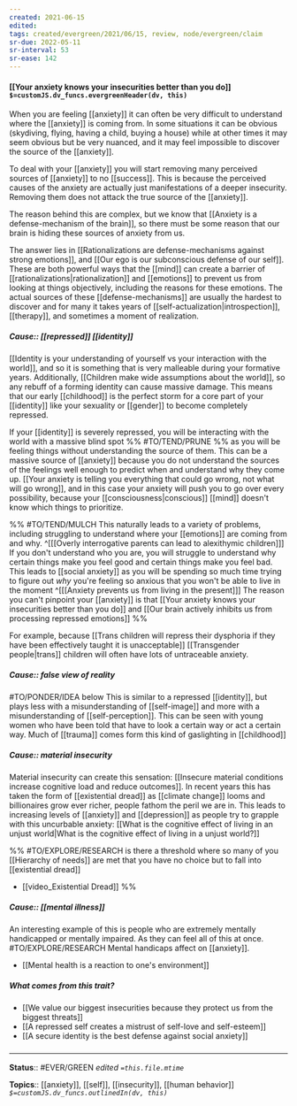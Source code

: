 ```yaml
---
created: 2021-06-15
edited: 
tags: created/evergreen/2021/06/15, review, node/evergreen/claim
sr-due: 2022-05-11
sr-interval: 53
sr-ease: 142
---
```


#### [[Your anxiety knows your insecurities better than you do]] `$=customJS.dv_funcs.evergreenHeader(dv, this)`

When you are feeling [[anxiety]] it can often be very difficult to understand where the [[anxiety]] is coming from. In some situations it can be obvious (skydiving, flying, having a child, buying a house) while at other times it may seem obvious but be very nuanced, and it may feel impossible to discover the source of the [[anxiety]].

To deal with your [[anxiety]] you will start removing many perceived sources of [[anxiety]] to no [[success]]. This is because the perceived causes of the anxiety are actually just manifestations of a deeper insecurity. Removing them does not attack the true source of the [[anxiety]].

The reason behind this are complex, but we know that [[Anxiety is a defense-mechanism of the brain]], so there must be some reason that our brain is hiding these sources of anxiety from us.

The answer lies in
[[Rationalizations are defense-mechanisms against strong emotions]], and
[[Our ego is our subconscious defense of our self]].
These are both powerful ways that the [[mind]] can create a barrier of [[rationalizations|rationalization]] and [[emotions]] to prevent us from looking at things objectively, 
including the reasons for these emotions.
The actual sources of these [[defense-mechanisms]] are usually the hardest to discover
and for many it takes years of [[self-actualization|introspection]], [[therapy]], and sometimes a moment of realization.
 
 ##### Cause:: [[repressed]] [[identity]]
 


 [[Identity is your understanding of yourself vs your interaction with the world]], and so it is something that is very malleable during your formative years. 
 Additionally, [[Children make wide assumptions about the world]],
 so any rebuff of a forming identity can cause massive damage.
This means that our early [[childhood]] is the perfect storm for a core part of your [[identity]] like your sexuality or [[gender]] to become completely repressed.

If your [[identity]] is severely repressed, you will be interacting with the world with a massive blind spot 
%% #TO/TEND/PRUNE %% as you will be feeling things without understanding the source of them.
This can be a massive source of [[anxiety]] because you do not understand the sources of the feelings well enough to predict when and understand why they come up.
[[Your anxiety is telling you everything that could go wrong, not what will go wrong]],
and in this case your anxiety will push you to go over every possibility, 
because your [[consciousness|conscious]] [[mind]] doesn't know which things to prioritize.

%% #TO/TEND/MULCH 
This naturally leads to a variety of problems,
including struggling to understand where your [[emotions]] are coming from and why.
^[[[Overly interrogative parents can lead to alexithymic children]]]
If you don't understand who you are, you will struggle to understand why certain things make you feel good and certain things make you feel bad.
This leads to [[social anxiety]] as you will be spending so much time trying to figure out *why* you're feeling so anxious that you won't be able to live in the moment
^[[[Anxiety prevents us from living in the present]]]
The reason you can't pinpoint your [[anxiety]] is that
[[Your anxiety knows your insecurities better than you do]]
and [[Our brain actively inhibits us from processing repressed emotions]]
%%

For example, because [[Trans children will repress their dysphoria if they have been effectively taught it is unacceptable]] [[Transgender people|trans]] children will often have lots of untraceable anxiety. 

##### Cause:: false view of reality

#TO/PONDER/IDEA below
This is similar to a repressed [[identity]], but plays less with a misunderstanding of [[self-image]] and more with a misunderstanding of [[self-perception]].
This can be seen with young women who have been told that have to look a certain way or act a certain way.
Much of [[trauma]] comes form this kind of gaslighting in [[childhood]]

##### Cause:: material insecurity

Material insecurity can create this sensation: [[Insecure material conditions increase cognitive load and reduce outcomes]]. In recent years this has taken the form of [[existential dread]] as [[climate change]] looms and billionaires grow ever richer, people fathom the peril we are in. This leads to increasing levels of [[anxiety]] and [[depression]] as people try to grapple with this uncurbable anxiety: [[What is the cognitive effect of living in an unjust world|What is the cognitive effect of living in a unjust world?]]

%%
#TO/EXPLORE/RESEARCH is there a threshold where so many of you [[Hierarchy of needs]] are met that you have no choice but to fall into [[existential dread]]
- [[video_Existential Dread]]
%%

##### Cause:: [[mental illness]]

An interesting example of this is people who are extremely mentally handicapped or mentally impaired. As they can feel all of this at once.
#TO/EXPLORE/RESEARCH Mental handicaps affect on [[anxiety]]. 
- [[Mental health is a reaction to one's environment]]

##### What comes from this trait?
- [[We value our biggest insecurities because they protect us from the biggest threats]]
- [[A repressed self creates a mistrust of self-love and self-esteem]]
- [[A secure identity is the best defense against social anxiety]]
### <hr class="footnote"/>

**Status**:: #EVER/GREEN
*edited `=this.file.mtime`*

**Topics**:: [[anxiety]], [[self]], [[insecurity]], [[human behavior]]
*`$=customJS.dv_funcs.outlinedIn(dv, this)`*

